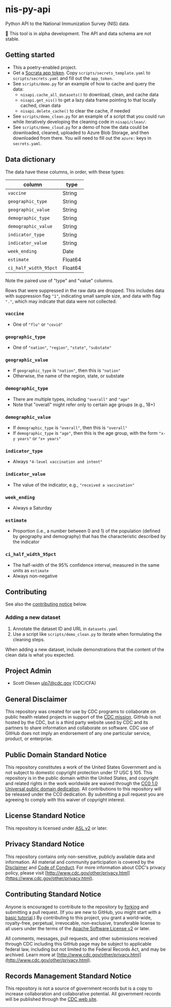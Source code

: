 # nis-py-api

Python API to the National Immunization Survey (NIS) data.

:construction: This tool is in alpha development. The API and data schema are not stable.

## Getting started

- This a poetry-enabled project.
- Get a [Socrata app token](https://support.socrata.com/hc/en-us/articles/210138558-Generating-App-Tokens-and-API-Keys). Copy `scripts/secrets_template.yaml` to `scripts/secrets.yaml` and fill out the `app_token`.
- See `scripts/demo.py` for an example of how to cache and query the data:
  - `nisapi.cache_all_datasets()` to download, clean, and cache data
  - `nisapi.get_nis()` to get a lazy data frame pointing to that locally cached, clean data
  - `nisapi.delete_cache()` to clear the cache, if needed
- See `scripts/demo_clean.py` for an example of a script that you could run while iteratively developing the cleaning code in `nisapi/clean/`.
- See `scripts/demo_cloud.py` for a demo of how the data could be downloaded, cleaned, uploaded to Azure Blob Storage, and then downloaded from there. You will need to fill out the `azure:` keys in `secrets.yaml`.

## Data dictionary

The data have these columns, in order, with these types:

| column                | type    |
| --------------------- | ------- |
| `vaccine`             | String  |
| `geographic_type`     | String  |
| `geographic_value`    | String  |
| `demographic_type`    | String  |
| `demographic_value`   | String  |
| `indicator_type`      | String  |
| `indicator_value`     | String  |
| `week_ending`         | Date    |
| `estimate`            | Float64 |
| `ci_half_width_95pct` | Float64 |

Note the paired use of "type" and "value" columns.

Rows that were suppressed in the raw data are dropped. This includes data with suppression flag `"1"`, indicating small sample size, and data with flag `"."`, which may indicate that data were not collected.

### `vaccine`

- One of `"flu"` or `"covid"`

### `geographic_type`

- One of `"nation"`, `"region"`, `"state"`, `"substate"`

### `geographic_value`

- If `geographic_type` is `"nation"`, then this is `"nation"`
- Otherwise, the name of the region, state, or substate

### `demographic_type`

- There are multiple types, including `"overall"` and `"age"`
- Note that "overall" might refer only to certain age groups (e.g., 18+)

### `demographic_value`

- If `demographic_type` is `"overall"`, then this is `"overall"`
- If `demographic_type` is `"age"`, then this is the age group, with the form `"x-y years"` or `"x+ years"`

### `indicator_type`

- Always `"4-level vaccination and intent"`

### `indicator_value`

- The value of the indicator, e.g., `"received a vaccination"`

### `week_ending`

- Always a Saturday

### `estimate`

- Proportion (i.e., a number between 0 and 1) of the population (defined by geography and demography) that has the characteristic described by the indicator

### `ci_half_width_95pct`

- The half-width of the 95% confidence interval, measured in the same units as `estimate`
- Always non-negative

## Contributing

See also the [contributing notice](#contributing-standard-notice) below.

### Adding a new dataset

1. Annotate the dataset ID and URL in `datasets.yaml`
2. Use a script like `scripts/demo_clean.py` to iterate when formulating the cleaning steps.

When adding a new dataset, include demonstrations that the content of the clean data is what you expected.

## Project Admin

- Scott Olesen <ulp7@cdc.gov> (CDC/CFA)

## General Disclaimer

This repository was created for use by CDC programs to collaborate on public health related projects in support of the [CDC mission](https://www.cdc.gov/about/organization/mission.htm). GitHub is not hosted by the CDC, but is a third party website used by CDC and its partners to share information and collaborate on software. CDC use of GitHub does not imply an endorsement of any one particular service, product, or enterprise.

## Public Domain Standard Notice

This repository constitutes a work of the United States Government and is not subject to domestic copyright protection under 17 USC § 105. This repository is in the public domain within the United States, and copyright and related rights in the work worldwide are waived through the [CC0 1.0 Universal public domain dedication](https://creativecommons.org/publicdomain/zero/1.0/). All contributions to this repository will be released under the CC0 dedication. By submitting a pull request you are agreeing to comply with this waiver of copyright interest.

## License Standard Notice

This repository is licensed under [ASL v2](http://www.apache.org/licenses/LICENSE-2.0.html) or later.

## Privacy Standard Notice

This repository contains only non-sensitive, publicly available data and information. All material and community participation is covered by the [Disclaimer](https://github.com/CDCgov/template/blob/master/DISCLAIMER.md) and [Code of Conduct](https://github.com/CDCgov/template/blob/master/code-of-conduct.md). For more information about CDC's privacy policy, please visit [http://www.cdc.gov/other/privacy.html](https://www.cdc.gov/other/privacy.html).

## Contributing Standard Notice

Anyone is encouraged to contribute to the repository by [forking](https://help.github.com/articles/fork-a-repo) and submitting a pull request. (If you are new to GitHub, you might start with a [basic tutorial](https://help.github.com/articles/set-up-git).) By contributing to this project, you grant a world-wide, royalty-free, perpetual, irrevocable, non-exclusive, transferable license to all users under the terms of the [Apache Software License v2](http://www.apache.org/licenses/LICENSE-2.0.html) or later.

All comments, messages, pull requests, and other submissions received through CDC including this GitHub page may be subject to applicable federal law, including but not limited to the Federal Records Act, and may be archived. Learn more at [http://www.cdc.gov/other/privacy.html](http://www.cdc.gov/other/privacy.html).

## Records Management Standard Notice

This repository is not a source of government records but is a copy to increase collaboration and collaborative potential. All government records will be published through the [CDC web site](http://www.cdc.gov).

